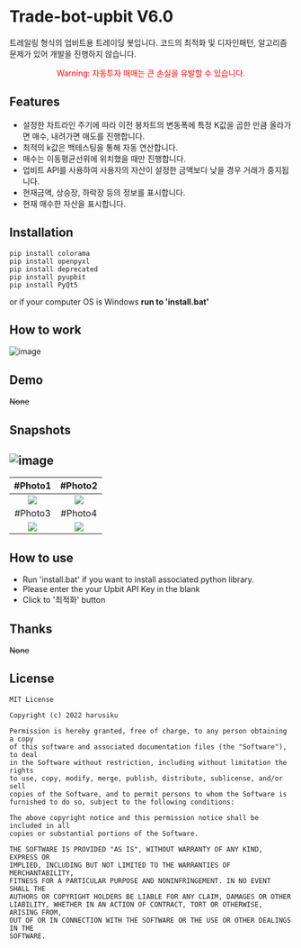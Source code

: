 # Trade-bot-upbit V6.0
트레일링 형식의 업비트용 트레이딩 봇입니다. 코드의 최적화 및 디자인패턴, 알고리즘 문제가 있어 개발을 진행하지 않습니다.

<div align = "center">
  <span style = "color: red;">Warning: 자동투자 매매는 큰 손실을 유발할 수 있습니다.</span>
</div>

## Features
- 설정한 차트라인 주기에 따라 이전 봉차트의 변동폭에 특정 K값을 곱한 만큼 올라가면 매수, 내려가면 매도를 진행합니다.
- 최적의 k값은 백테스팅을 통해 자동 연산합니다.
- 매수는 이동평균선위에 위치했을 때만 진행합니다.
- 업비트 API를 사용하여 사용자의 자산이 설정한 금액보다 낮을 경우 거래가 중지됩니다.
- 현재금액, 상승장, 하락장 등의 정보를 표시합니다.
- 현재 매수한 자산을 표시합니다.

## Installation
```
pip install colorama
pip install openpyxl
pip install deprecated
pip install pyupbit
pip install PyQt5
```
or if your computer OS is Windows **run to 'install.bat'**

## How to work
![image](https://user-images.githubusercontent.com/90737528/158761719-6c658170-85d1-4c6f-b001-e17fad950236.png)

## Demo
~~None~~


## Snapshots
![image](https://user-images.githubusercontent.com/90737528/158436122-2f821f94-859c-4e76-a7fc-bb6dfa846bf4.png)
----
| #Photo1 | #Photo2 |  
| :-: | :-: |
| <img src="https://user-images.githubusercontent.com/90737528/158442222-6c246c4c-d1a4-4071-8629-e8ba45b2eb23.png"/> | <img src="https://user-images.githubusercontent.com/90737528/158442239-176ddfbf-4b05-4e4b-9b15-ba9c468e06b8.png"/> |
| #Photo3 | #Photo4 |  
| <img src="https://user-images.githubusercontent.com/90737528/158442257-a1e7ba84-d32c-4bbd-a1b9-a417727e8bd1.png"/>| <img src="https://user-images.githubusercontent.com/90737528/158442275-39e28a73-f6f9-45c9-acef-b1a826cca2a0.png"/> |

## How to use   
- Run 'install.bat' if you want to install associated python library.
- Please enter the your Upbit API Key in the blank
- Click to '최적화' button

## Thanks
~~None~~

## License
```
MIT License

Copyright (c) 2022 harusiku

Permission is hereby granted, free of charge, to any person obtaining a copy
of this software and associated documentation files (the "Software"), to deal
in the Software without restriction, including without limitation the rights
to use, copy, modify, merge, publish, distribute, sublicense, and/or sell
copies of the Software, and to permit persons to whom the Software is
furnished to do so, subject to the following conditions:

The above copyright notice and this permission notice shall be included in all
copies or substantial portions of the Software.

THE SOFTWARE IS PROVIDED "AS IS", WITHOUT WARRANTY OF ANY KIND, EXPRESS OR
IMPLIED, INCLUDING BUT NOT LIMITED TO THE WARRANTIES OF MERCHANTABILITY,
FITNESS FOR A PARTICULAR PURPOSE AND NONINFRINGEMENT. IN NO EVENT SHALL THE
AUTHORS OR COPYRIGHT HOLDERS BE LIABLE FOR ANY CLAIM, DAMAGES OR OTHER
LIABILITY, WHETHER IN AN ACTION OF CONTRACT, TORT OR OTHERWISE, ARISING FROM,
OUT OF OR IN CONNECTION WITH THE SOFTWARE OR THE USE OR OTHER DEALINGS IN THE
SOFTWARE.
```


